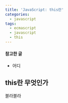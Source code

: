 ```yaml
---
title: 'JavaScript: this란'
categories:
  - javascript
tags:
  - ecmascript
  - javascript
  - this
---
```


#### 참고한 글
- 어디

## this란 무엇인가
블라블라
